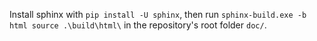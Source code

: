 Install sphinx with `pip install -U sphinx`, then run `sphinx-build.exe -b html source .\build\html\` in the repository's root folder `doc/`.